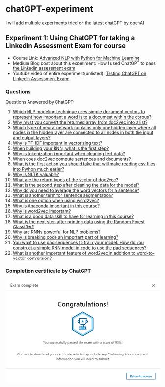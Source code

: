 # chatGPT-experiment
I will add multiple experiments tried on the latest chatGPT by openAI

## Experiment 1: Using ChatGPT for taking a Linkedin Assessment Exam for course
- Course Link: [Advanced NLP with Python for Machine Learning](https://www.linkedin.com/learning/advanced-nlp-with-python-for-machine-learning/leveraging-the-power-of-messy-text-data?u=102224978)
- Medium Blog post about this experiment: [How I used ChatGPT to pass the Linkedin assessment exam](https://medium.com/@ashutosh486/how-i-used-chatgpt-to-pass-the-linkedin-assessment-exam-b254ddc117ab)
- Youtube video of entire experiment(unlisted): [Testing ChatGPT on Linkedin Assessment Exam:](https://youtu.be/INguiKtp0TU)

### **Questions**
Questions Answered by ChatGPT:
1. [Which NLP modeling technique uses simple document vectors to represent how important a word is to a document within the corpus?](questions/1.jpg)
2. [Why must you convert the returned array from doc2vec into a list?](questions/2.jpg)
3. [Which type of neural network contains only one hidden layer where all nodes in the hidden layer are connected to all nodes in both the input and output layers?](questions/3.jpg)
4. [Why is TF-IDF important in vectorizing text?](questions/4.jpg)
5. [When building your RNN, what is the first step? ](questions/5.jpg)
6. [Why is tokenization important when cleaning text data? ](questions/6.jpg)
7. [When does doc2vec compute sentences and documents?](questions/7.jpg)
8. [What is the first action you should take that will make reading csv files into Python much easier?](questions/8.jpg)
9. [Why is NLTK valuable?](questions/9.jpg)
10. [What are the return types of the vector of doc2vec?](questions/10.jpg)
11. [What is the second step after cleaning the data for the model?](questions/11.jpg)
12. [Why do you need to average the word vectors for a sentence?](questions/12.jpg)
13. [What is another term for sentence segmentation?](questions/13.jpg)
14. [What is one option when using word2vec?](questions/14.jpg)
15. [Why is Anaconda important in this course?](questions/15.jpg)
16. [Why is word2vec important?](questions/16.jpg)
17. [What is a good data skill to have for learning in this course?](questions/17.jpg) 
18. [What is the next step after printing data using the Random Forest Classifier?](questions/18.jpg)
19. [Why are RNNs powerful for NLP problems?](questions/19.jpg)
20. [Why is breaking code an important part of learning?](questions/20.jpg) 
21. [You want to use pad sequences to train your model. How do you construct a simple RNN model in code to use the pad sequences?](questions/21.jpg)
22. [What is another important feature of word2vec in addition to word-to-vector conversion?](questions/22.jpg)

### **Completion certificate by ChatGPT**
<img src="./completion certificate.png" alt="Completion certificate by ChatGPT" width="600"/>
